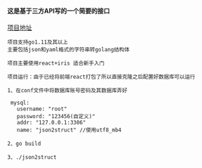 #### 这是基于三方API写的一个简要的接口

<a href="https://json2struct.xhxblog.cn">项目地址</a>

```
项目支持go1.11及其以上
主要包括json和yaml格式的字符串转golang结构体

项目主要使用react+iris 适合新手入门

项目运行：由于已经将前端react打包了所以直接克隆之后配置好数据库可以运行

1、在conf文件中将数据库账号密码及其数据库弄好 

 mysql:
   username: "root"
   password: "123456(自定义)"
   addr: "127.0.0.1:3306"
   name: "json2struct" //使用utf8_mb4

2、go build

3、./json2struct

```
